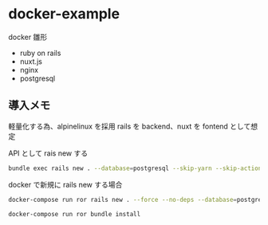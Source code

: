 # docker-example

docker 雛形

- ruby on rails
- nuxt.js
- nginx
- postgresql

## 導入メモ

軽量化する為、alpinelinux を採用
rails を backend、nuxt を fontend として想定

API として rais new する

```bash
bundle exec rails new . --database=postgresql --skip-yarn --skip-action-mailer --skip-active-storage --skip-action-cable --skip-sprockets --skip-javascript --skip-turbolinks --skip-test --api --skip-bundle
```

docker で新規に rails new する場合

```bash
docker-compose run ror rails new . --force --no-deps --database=postgresql --skip-yarn --skip-action-mailer --skip-active-storage --skip-action-cable --skip-sprockets --skip-javascript --skip-turbolinks --skip-test --api --skip-bundle

docker-compose run ror bundle install
```
